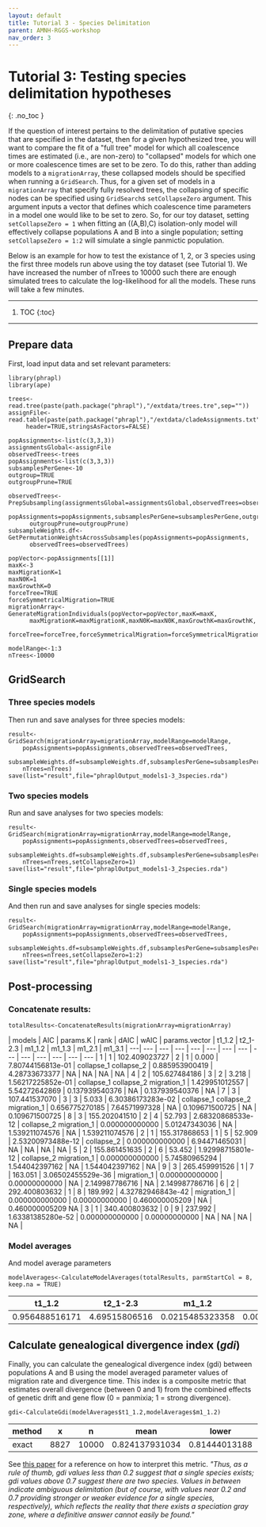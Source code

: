 ```yaml
---
layout: default
title: Tutorial 3 - Species Delimitation
parent: AMNH-RGGS-workshop
nav_order: 3
---
```


# Tutorial 3: Testing species delimitation hypotheses
{: .no_toc }

If the question of interest pertains to the delimitation of putative species that are specified in the dataset, then for a given hypothesized tree, you will want to compare the fit of a "full tree" model for which all coalescence times are estimated (i.e., are non-zero) to "collapsed" models for which one or more coalescence times are set to be zero. To do this, rather than adding models to a `migrationArray`, these collapsed models should be specified when running a `GridSearch`. Thus, for a given set of models in a `migrationArray` that specify fully resolved trees, the collapsing of specific nodes can be specified using `GridSearch`s  `setCollapseZero` argument. This argument inputs a vector that defines which coalescence time parameters in a model one would like to be set to zero. So, for our toy dataset, setting `setCollapseZero = 1` when fitting an ((A,B),C) isolation-only model will effectively collapse populations A and B into a single population; setting `setCollapseZero = 1:2` will simulate a single panmictic population.

Below is an example for how to test the existance of 1, 2, or 3 species using the first three models run above using the toy dataset (see Tutorial 1). We have increased the number of nTrees to 10000 such there are enough simulated trees to calculate the log-likelihood for all the models. These runs will take a few minutes.

---
1. TOC
{:toc}
---

## Prepare data
First, load input data and set relevant parameters:

```
library(phrapl)
library(ape)
  
trees<-read.tree(paste(path.package("phrapl"),"/extdata/trees.tre",sep=""))
assignFile<-read.table(paste(path.package("phrapl"),"/extdata/cladeAssignments.txt",sep=""),
     header=TRUE,stringsAsFactors=FALSE)
     
popAssignments<-list(c(3,3,3))
assignmentsGlobal<-assignFile  
observedTrees<-trees  
popAssignments<-list(c(3,3,3))  
subsamplesPerGene<-10  
outgroup=TRUE  
outgroupPrune=TRUE  
  
observedTrees<-PrepSubsampling(assignmentsGlobal=assignmentsGlobal,observedTrees=observedTrees,
      popAssignments=popAssignments,subsamplesPerGene=subsamplesPerGene,outgroup=outgroup,
      outgroupPrune=outgroupPrune)
subsampleWeights.df<-GetPermutationWeightsAcrossSubsamples(popAssignments=popAssignments,
      observedTrees=observedTrees)
      
popVector<-popAssignments[[1]]  
maxK<-3  
maxMigrationK=1  
maxN0K=1  
maxGrowthK=0  
forceTree=TRUE  
forceSymmetricalMigration=TRUE  
migrationArray<-GenerateMigrationIndividuals(popVector=popVector,maxK=maxK,  
      maxMigrationK=maxMigrationK,maxN0K=maxN0K,maxGrowthK=maxGrowthK,
      forceTree=forceTree,forceSymmetricalMigration=forceSymmetricalMigration)

modelRange<-1:3  
nTrees<-10000  
```

## GridSearch

### Three species models
Then run and save analyses for three species models:

```
result<-GridSearch(migrationArray=migrationArray,modelRange=modelRange,
    popAssignments=popAssignments,observedTrees=observedTrees,
    subsampleWeights.df=subsampleWeights.df,subsamplesPerGene=subsamplesPerGene,
    nTrees=nTrees) 
save(list="result",file="phraplOutput_models1-3_3species.rda")  
```
### Two species models
Run and save analyses for two species models:

```
result<-GridSearch(migrationArray=migrationArray,modelRange=modelRange,
    popAssignments=popAssignments,observedTrees=observedTrees,
    subsampleWeights.df=subsampleWeights.df,subsamplesPerGene=subsamplesPerGene,
    nTrees=nTrees,setCollapseZero=1) 
save(list="result",file="phraplOutput_models1-3_2species.rda") 
```

### Single species models
And then run and save analyses for single species models:

```
result<-GridSearch(migrationArray=migrationArray,modelRange=modelRange,
    popAssignments=popAssignments,observedTrees=observedTrees,
    subsampleWeights.df=subsampleWeights.df,subsamplesPerGene=subsamplesPerGene,
    nTrees=nTrees,setCollapseZero=1:2) 
save(list="result",file="phraplOutput_models1-3_1species.rda") 
```

## Post-processing

### Concatenate results:


```
totalResults<-ConcatenateResults(migrationArray=migrationArray)  
```

   | models | AIC | params.K | rank | dAIC | wAIC | params.vector | t1_1.2 | t2_1-2.3 | m1_1.2 | m1_1.3 | m1_2.1 | m1_3.1  | 
---| --- | --- | --- | --- | --- | --- | --- | --- | --- | --- | --- | --- | ---  | 
1 | 1 |  102.409023727  |        2 |     1 |    0.000 |  7.80744156813e-01 |              collapse_1 collapse_2 |  0.885953900419 |  4.28733673377 |              NA  |             NA |              NA   |            NA  | 
4 | 2 |  105.627484186   |       3 |     2 |    3.218 |  1.56217225852e-01 |  collapse_1 collapse_2 migration_1 |  1.429951012557 |  5.54272642869 |  0.137939540376 |              NA |  0.137939540376  |             NA | 
7 | 3 |  107.441537070  |        3 |     3 |    5.033 |  6.30386173283e-02 |  collapse_1 collapse_2 migration_1 |  0.656775270185 |  7.64571997328 |              NA |  0.109671500725 |              NA |  0.109671500725 | 
8 | 3 |  155.202041510  |        2 |     4 |   52.793 |  2.68320868533e-12  |            collapse_2 migration_1 |  0.000000000000 |  5.01247343036 |              NA |  1.539211074576 |              NA |  1.539211074576 | 
2 | 1 |  155.317868653  |        1 |     5 |   52.909 |  2.53200973488e-12  |                        collapse_2 |  0.000000000000 |  6.94471465031 |              NA |              NA |              NA |              NA | 
5 | 2 |  155.861451635  |        2  |    6 |   53.452 |  1.92998715801e-12  |            collapse_2 migration_1 |  0.000000000000 |  5.74580965294 |  1.544042397162 |              NA |  1.544042397162 |              NA | 
9 | 3 |  265.459991526  |        1  |    7 |  163.051 |  3.06502455529e-36  |                       migration_1 |  0.000000000000 |  0.00000000000 |              NA |  2.149987786716 |              NA |  2.149987786716 | 
6 | 2 |  292.400803632  |        1 |     8 |  189.992 |  4.32782946843e-42  |                       migration_1 |  0.000000000000 |  0.00000000000 |  0.460000005209 |              NA |  0.460000005209             NA | 
3 | 1 |  340.400803632  |        0  |    9 |  237.992 |  1.63381385280e-52  |                                   0.000000000000 |  0.00000000000 |              NA |              NA |              NA |              NA | 


### Model averages

And model average parameters

```
modelAverages<-CalculateModelAverages(totalResults, parmStartCol = 8, keep.na = TRUE)  
```

t1_1.2 | t2_1-2.3 | m1_1.2 | m1_1.3 | m1_2.1 | m1_3.1 | 
--- | --- | --- | --- | --- | --- | 
0.956488516171 | 4.69515806516 | 0.0215485323358 | 0.00691353977014 | 0.0215485323358 | 0.00691353977014 | 


## Calculate genealogical divergence index (_gdi_)
Finally, you can calculate the genealogical divergence index (gdi) between populations A and B using the model averaged parameter values of migration rate and divergence time. This index is a composite metric that estimates overall divergence (between 0 and 1) from the combined effects of genetic drift and gene flow (0 = panmixia; 1 = strong divergence).

```
gdi<-CalculateGdi(modelAverages$t1_1.2,modelAverages$m1_1.2)
```

method | x | n | mean | lower | upper | 
--- | --- | --- | --- | --- | --- | 
exact | 8827 | 10000 | 0.824137931034 | 0.81444013188 | 0.833500169879 | 

See [this paper](https://academic.oup.com/sysbio/article/66/5/799/2726792) for a reference on how to interpret this metric.
_"Thus, as a rule of thumb, gdi values less than 0.2 suggest that a single species exists; gdi values above 0.7 suggest there are two species. Values in between indicate ambiguous delimitation (but of course, with values near 0.2 and 0.7 providing stronger or weaker evidence for a single species, respectively), which reflects the reality that there exists a speciation gray zone, where a definitive answer cannot easily be found."_